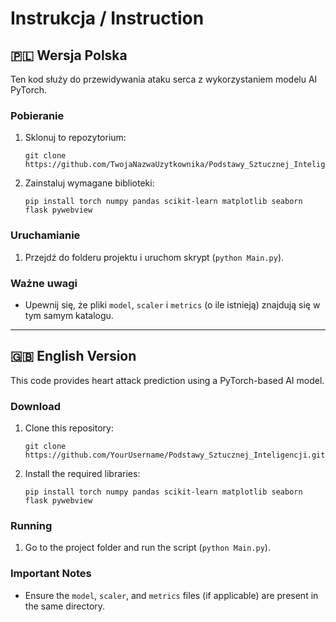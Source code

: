 # Instrukcja / Instruction

## 🇵🇱 Wersja Polska

Ten kod służy do przewidywania ataku serca z wykorzystaniem modelu AI PyTorch.

### Pobieranie
1. Sklonuj to repozytorium:
   ```
   git clone https://github.com/TwojaNazwaUzytkownika/Podstawy_Sztucznej_Inteligencji.git
   ```
2. Zainstaluj wymagane biblioteki:
   ```
   pip install torch numpy pandas scikit-learn matplotlib seaborn flask pywebview
   ```

### Uruchamianie
1. Przejdź do folderu projektu i uruchom skrypt (`python Main.py`).

### Ważne uwagi
- Upewnij się, że pliki `model`, `scaler` i `metrics` (o ile istnieją) znajdują się w tym samym katalogu.

---

## 🇬🇧 English Version
This code provides heart attack prediction using a PyTorch-based AI model.

### Download
1. Clone this repository:
   ```
   git clone https://github.com/YourUsername/Podstawy_Sztucznej_Inteligencji.git
   ```
2. Install the required libraries:
   ```
   pip install torch numpy pandas scikit-learn matplotlib seaborn flask pywebview
   ```

### Running
1. Go to the project folder and run the script (`python Main.py`).

### Important Notes
- Ensure the `model`, `scaler`, and `metrics` files (if applicable) are present in the same directory.
